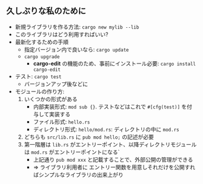 #

## 久しぶりな私のために

- 新規ライブラリを作る方法: `cargo new mylib --lib`
- このライブラリはどう利用すればいい?
- 最新化するための手順
  - 指定バージョン内で良いなら: `cargo update`
  - `cargo upgrade`
    - **cargo-edit** の機能のため、事前にインストール必要: `cargo install cargo-edit`
- テスト: `cargo test`
  - バージョンアップ後などに
- モジュールの作り方:
  1. いくつかの形式がある
     - 内部実装形式: `mod sub {}`. テストなどはこれで `#[cfg(test)]` を付与して実装する
     - ファイル形式: `hello.rs`
     - ディレクトリ形式: `hello/mod.rs`: ディレクトリの中に `mod.rs`
  2. どちらも `src/lib.rs` に `pub mod hello;` の記述が必要
  3. 第一階層は `lib.rs` がエントリーポイント、以降ディレクトリモジュールは `mod.rs` がエントリーポイントになる`
     - 上記通り `pub mod xxx` と記載することで、外部公開の管理ができる
     - => ライブラリ利用者に エントリー関数を用意しそれだけを公開すればシンプルなライブラリの出来上がり
